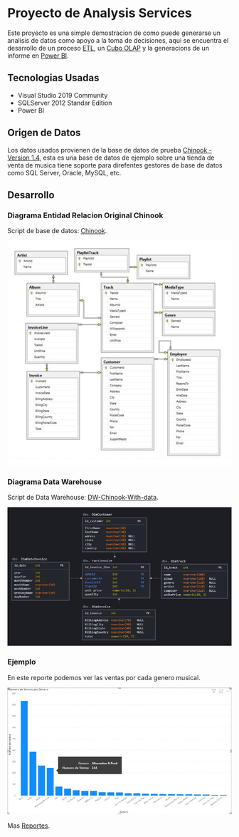 # Proyecto de Analysis Services 
Este proyecto es una simple demostracion de como puede generarse un analisis de datos como apoyo a la toma de decisiones, aqui se encuentra el desarrollo de un proceso [ETL](https://en.wikipedia.org/wiki/Extract,_transform,_load), un [Cubo OLAP](https://es.wikipedia.org/wiki/Cubo_OLAP) y la generacions de un informe en [Power BI](https://es.wikipedia.org/wiki/Power_BI). 

## Tecnologias Usadas

* Visual Studio 2019 Community
* SQLServer 2012 Standar Edition
* Power BI

## Origen de Datos 

Los datos usados provienen de la base de datos de prueba [Chinook - Version 1.4](https://github.com/lerocha/chinook-database), esta es una base de datos de ejemplo sobre una tienda de venta de musica tiene soporte para direfentes gestores de base de datos como SQL Server, Oracle, MySQL, etc.

## Desarrollo

### Diagrama Entidad Relacion Original Chinook

Script de base de datos: [Chinook](./SQL/Chinook.sql).

![diagrama](./Capturas/ER.jpg)

### Diagrama Data Warehouse

Script de Data Warehouse: [DW-Chinook-With-data](./SQL/DW-Chinook-FullData.sql).

![dw](./Capturas/diagramaDW.jpg)

### Ejemplo 

En este reporte podemos ver las ventas por cada genero musical. 

![ventas genero](./Capturas/vg.jpg)

Mas [Reportes](./Reportes/).
